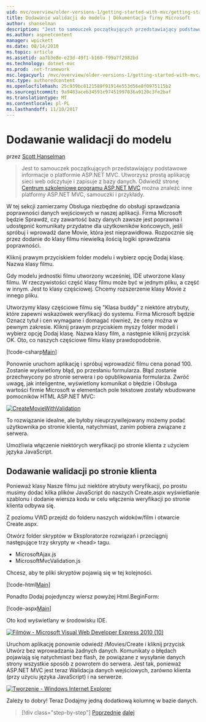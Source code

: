 ```yaml
---
uid: mvc/overview/older-versions-1/getting-started-with-mvc/getting-started-with-mvc-part7
title: Dodawanie walidacji do modelu | Dokumentacja firmy Microsoft
author: shanselman
description: "Jest to samouczek początkujących przedstawiający podstawowe informacje o platformie ASP.NET MVC. Utworzysz prostą aplikację sieci web odczytuje i zapisuje z bazy danych."
ms.author: aspnetcontent
manager: wpickett
ms.date: 08/14/2010
ms.topic: article
ms.assetid: aa7b3e8e-e23d-49f1-b160-f99a7f2982bd
ms.technology: dotnet-mvc
ms.prod: .net-framework
msc.legacyurl: /mvc/overview/older-versions-1/getting-started-with-mvc/getting-started-with-mvc-part7
msc.type: authoredcontent
ms.openlocfilehash: 25c939bc8121589f91914e553d56e8f0975115b2
ms.sourcegitcommit: 9a9483aceb34591c97451997036a9120c3fe2baf
ms.translationtype: MT
ms.contentlocale: pl-PL
ms.lasthandoff: 11/10/2017
---
```

<a name="adding-validation-to-the-model"></a>Dodawanie walidacji do modelu
====================
przez [Scott Hanselman](https://github.com/shanselman)

> Jest to samouczek początkujących przedstawiający podstawowe informacje o platformie ASP.NET MVC. Utworzysz prostą aplikację sieci web odczytuje i zapisuje z bazy danych. Odwiedź stronę [Centrum szkoleniowe programu ASP.NET MVC](../../../index.md) można znaleźć inne platformy ASP.NET MVC, samouczki i przykłady.


W tej sekcji zamierzamy Obsługa niezbędne do obsługi sprawdzania poprawności danych wejściowych w naszej aplikacji. Firma Microsoft będzie Sprawdź, czy zawartość bazy danych zawsze jest poprawna i udostępnić komunikaty przydatne dla użytkowników końcowych, jeśli spróbuj i wprowadź dane Movie, która jest nieprawidłowa. Rozpocznie się przez dodanie do klasy filmu niewielką ilością logiki sprawdzania poprawności.

Kliknij prawym przyciskiem folder modelu i wybierz opcję Dodaj klasę. Nazwa klasy filmu.

Gdy modelu jednostki filmu utworzony wcześniej, IDE utworzone klasy filmu. W rzeczywistości część klasy filmu może być w jednym pliku, a część w innym. Jest to klasy częściowej. Chcemy rozszerzenie klasy Movie z innego pliku.

Utworzymy klasy częściowe filmu się "Klasa buddy" z niektóre atrybuty, które zapewni wskazówek weryfikacji do systemu. Firma Microsoft będzie Oznacz tytuł i cen wymagane i domagać również, że ceny można w pewnym zakresie. Kliknij prawym przyciskiem myszy folder modeli i wybierz opcję Dodaj klasę. Nazwa klasy film, a następnie kliknij przycisk OK. Oto, co naszych częściowe filmu klasy prawdopodobnie.

[!code-csharp[Main](getting-started-with-mvc-part7/samples/sample1.cs)]

Ponownie uruchom aplikację i spróbuj wprowadzić filmu cena ponad 100. Zostanie wyświetlony błąd, po przesłaniu formularza. Błąd zostanie przechwycony po stronie serwera i po opublikowania formularza. Zwróć uwagę, jak inteligentne, wyświetlony komunikat o błędzie i Obsługa wartości firmie Microsoft w elementach pole tekstowe zostały wbudowane pomocników HTML ASP.NET MVC:

[![CreateMovieWithValidation](getting-started-with-mvc-part7/_static/image2.png)](getting-started-with-mvc-part7/_static/image1.png)

To rozwiązanie idealne, ale byłoby nieuprzywilejowany możemy podać użytkownika po stronie klienta, natychmiast, zanim pobiera związane z serwera.

Umożliwia włączenie niektórych weryfikacji po stronie klienta z użyciem języka JavaScript.

## <a name="adding-client-side-validation"></a>Dodawanie walidacji po stronie klienta

Ponieważ klasy Nasze filmu już niektóre atrybuty weryfikacji, po prostu musimy dodać kilka plików JavaScript do naszych Create.aspx wyświetlanie szablonu i dodanie wiersza kodu w celu włączenia weryfikacji po stronie klienta odbywa się.

Z poziomu VWD przejdź do folderu naszych widoków/film i otwarcie Create.aspx.

Otwórz folder skryptów w Eksploratorze rozwiązań i przeciągnij następujące trzy skrypty w &lt;head&gt; tagu.

- MicrosoftAjax.js
- MicrosoftMvcValidation.js

Chcesz, aby te pliki skryptów pojawią się w tej kolejności.

[!code-html[Main](getting-started-with-mvc-part7/samples/sample2.html)]

Ponadto Dodaj pojedynczy wiersz powyżej Html.BeginForm:

[!code-aspx[Main](getting-started-with-mvc-part7/samples/sample3.aspx)]

Oto kod wyświetlany w środowisku IDE.

[![Filmów - Microsoft Visual Web Developer Express 2010 (10)](getting-started-with-mvc-part7/_static/image4.png)](getting-started-with-mvc-part7/_static/image3.png)

Uruchom aplikację ponownie odwiedź /Movies/Create i kliknij przycisk Utwórz bez wprowadzania żadnych danych. Komunikaty o błędach pojawiają się natychmiast bez flash, że powiązane z wysyłanie danych strony wszystkie sposób z powrotem do serwera. Jest tak, ponieważ ASP.NET MVC jest teraz Walidacja danych wejściowych, zarówno klienta (przy użyciu języka JavaScript) i na serwerze.

[![Tworzenie - Windows Internet Explorer](getting-started-with-mvc-part7/_static/image6.png)](getting-started-with-mvc-part7/_static/image5.png)

Zależy to dobry! Teraz Dodajmy jedną dodatkową kolumnę w bazie danych.

>[!div class="step-by-step"]
[Poprzednie](getting-started-with-mvc-part6.md)
[dalej](getting-started-with-mvc-part8.md)
